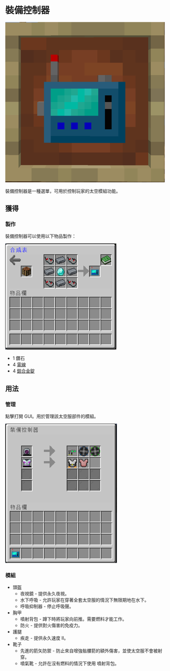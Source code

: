 # 裝備控制器

![](<../.gitbook/assets/image (51).png>)

裝備控制器是一種選單，可用於控制玩家的太空模組功能。

## 獲得

### 製作

裝備控制器可以使用以下物品製作：

![](<../.gitbook/assets/image (52).png>)

* 1 鑽石
* 4 [電線](Wire.md)
* 4 [鋁合金錠](aluminium-alloy-ingot.md)

## 用法

### 管理

點擊打開 GUI。用於管理該太空服部件的模組。

![](<../.gitbook/assets/image (53).png>)

### 模組

* 頭盔
  * 夜視鏡 - 提供永久夜視。
  * 水下呼吸 - 允許玩家在穿著全套太空服的情況下無限期地在水下。
  * 呼吸抑制器 - 停止呼吸聲。
* 胸甲
  * 噴射背包 - 蹲下時將玩家向前推。需要燃料才能工作。
  * 防火 - 提供對火傷害的免疫力。
* 護腿
  * 疾走 - 提供永久速度 II。
* 靴子
  * 先進的箭矢防禦 - 防止來自增強骷髏箭的額外傷害，並使太空服不會被射穿。
  * 噴氣靴 - 允許在沒有燃料的情況下使用 噴射背包。
